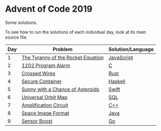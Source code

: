 # Advent of Code 2019

Some solutions.

To see how to run the solutions of each individual day, look at its main source file.


| Day | Problem                                                                   | Solution/Language |
|-----|---------------------------------------------------------------------------|-------------------|
| 1   | [The Tyranny of the Rocket Equation](https://adventofcode.com/2019/day/1) | [JavaScript](1)   |
| 2   | [1202 Program Alarm](https://adventofcode.com/2019/day/2)                 | [C](2)            |
| 3   | [Crossed Wires](https://adventofcode.com/2019/day/3)                      | [Rust](3)         |
| 4   | [Secure Container](https://adventofcode.com/2019/day/4)                   | [Haskell](4)      |
| 5   | [Sunny with a Chance of Asteroids](https://adventofcode.com/2019/day/5)   | [Swift](5)        |
| 6   | [Universal Orbit Map](https://adventofcode.com/2019/day/6)                | [SQL](6)          |
| 7   | [Amplification Circuit](https://adventofcode.com/2019/day/7)              | [C++](7)          |
| 8   | [Space Image Format](https://adventofcode.com/2019/day/8)                 | [Java](8)         |
| 9   | [Sensor Boost](https://adventofcode.com/2019/day/9)                       | [Go](9)           |
